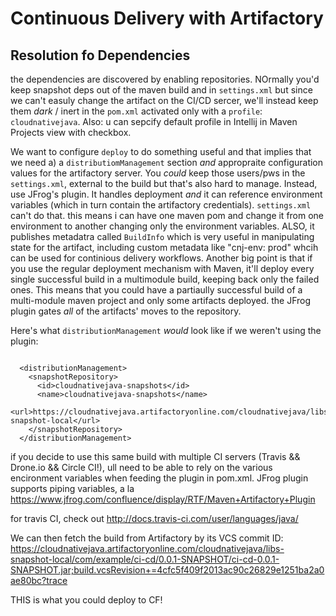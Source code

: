 # Continuous Delivery with Artifactory

## Resolution fo Dependencies

the dependencies are discovered by enabling repositories. NOrmally you'd keep snapshot deps out of the maven build and in `settings.xml` but since we can't easuly change the artifact on the CI/CD sercer, we'll instead keep them _dark_ / inert in the `pom.xml` activated only with a `profile`: `cloudnativejava`. Also: u can sepcify default profile in Intellij in Maven Projects view with checkbox.

We want to configure `deploy` to do something useful and that implies that we need a) a `distributiomManagement` section _and_ appropraite configuration values for the artifactory server. You _could_ keep those users/pws in the `settings.xml`, external to the build but that's also hard to manage. Instead, use JFrog's plugin. It handles deployment _and_ it can reference environment variables (which in turn contain the artifactory credentials). `settings.xml` can't do that. this means i can have one maven pom and change it from one environment to another changing only the environment variables. ALSO, it publishes metadatra called `BuildInfo` which is very useful in manipulating state for the artifact, including custom metadata like "cnj-env: prod" whcih can be used for continious delivery workflows. Another big point is that if you use the regular deployment mechanism with Maven,
it'll deploy every single successful build in a multimodule build, keeping back only the failed ones. This means that you could have a partiaully successful build of a multi-module maven project and only some artifacts deployed. the JFrog plugin gates _all_ of the artifacts' moves to the repository.

Here's what `distributionManagement` _would_ look like if we weren't using the plugin:

```

  <distributionManagement>
    <snapshotRepository>
      <id>cloudnativejava-snapshots</id>
      <name>cloudnativejava-snapshots</name>
      <url>https://cloudnativejava.artifactoryonline.com/cloudnativejava/libs-snapshot-local</url>
    </snapshotRepository>
  </distributionManagement>

```

if you decide to use this same build with multiple CI servers (Travis && Drone.io && Circle CI!), ull need to be able to rely on the various encironment variables when feeding the plugin in pom.xml. JFrog plugin supports piping variables, a la https://www.jfrog.com/confluence/display/RTF/Maven+Artifactory+Plugin

for travis CI, check out http://docs.travis-ci.com/user/languages/java/

We can then fetch the build from Artifactory by its VCS commit ID:
https://cloudnativejava.artifactoryonline.com/cloudnativejava/libs-snapshot-local/com/example/ci-cd/0.0.1-SNAPSHOT/ci-cd-0.0.1-SNAPSHOT.jar;build.vcsRevision+=4cfc5f409f2013ac90c26829e1251ba2a0ae80bc?trace

THIS is what you could deploy to CF!

